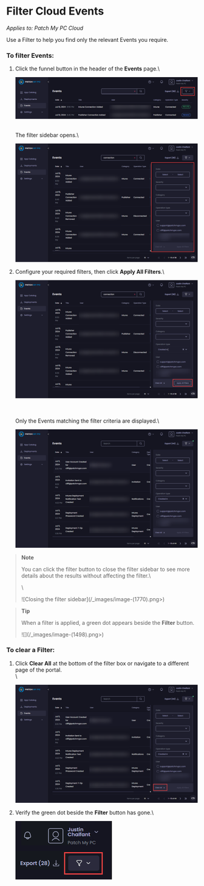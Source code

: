 # Filter Cloud Events

_Applies to: Patch My PC Cloud_

Use a Filter to help you find only the relevant Events you require.

### To filter Events:

1.  Click the funnel button in the header of the <strong>Events</strong> page.\


    ![Clicking the funnel button](/_images/image-(1766).png "Clicking the funnel button")

    \
    The filter sidebar opens.\


    ![Filter sidebar opens](/_images/image-(1767).png "Filter sidebar opens")


2.  Configure your required filters, then click <strong>Apply All Filters</strong>.\


    ![Clicking “Apply All Filters”](/_images/image-(1768).png "Clicking “Apply All Filters”")

    \
    \
    Only the Events matching the filter criteria are displayed.\


    ![Only events matching the filtered criteria are shown](/_images/image-(1769).png "Only events matching the filtered criteria are shown")

<blockquote class="wp-block-quote">
<p><strong>Note</strong></p>
<p>You can click the filter button to close the filter sidebar to see more details about the results without affecting the filter.\</p>
<p>\</p>
<p>![Closing the filter sidebar](/_images/image-(1770).png>)</p>
</blockquote>

<blockquote class="wp-block-quote">
<p><strong>Tip</strong></p>
<p>When a filter is applied, a green dot appears beside the <strong>Filter</strong> button.</p>
<p>![](/_images/image-(1498).png>)</p>
</blockquote>

### To clear a Filter:

1.  Click <strong>Clear All</strong> at the bottom of the filter box or navigate to a different page of the portal.\
    \


    ![Using “Clear All” to remove a filter](/_images/image-(1771).png "Using “Clear All” to remove a filter")
2.  Verify the green dot beside the <strong>Filter</strong> button has gone.\


    ![Verifying the green dot has gone](/_images/image-(1500).png "Verifying the green dot has gone")